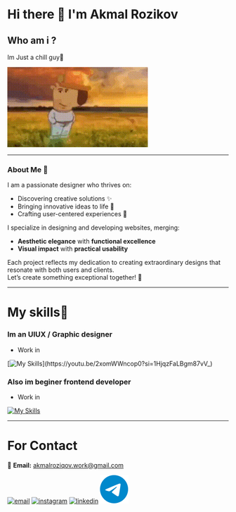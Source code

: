 # Hi there 👋 I'm Akmal Rozikov  

## Who am i ?
Im Just a chill guy🍵

![glas](./assets/ChillGuy.gif)

---

### About Me 🌟

I am a passionate designer who thrives on:  
- Discovering creative solutions ✨  
- Bringing innovative ideas to life 🎯  
- Crafting user-centered experiences 🎨  

I specialize in designing and developing websites, merging:  
- **Aesthetic elegance** with **functional excellence**  
- **Visual impact** with **practical usability**  

Each project reflects my dedication to creating extraordinary designs that resonate with both users and clients.  
Let’s create something exceptional together! 🚀

---

  
# My skills🍫
### Im an UIUX / Graphic designer

- Work in

[![My Skills](https://skillicons.dev/icons?i=figma,photoshop,illustrator,)](https://youtu.be/2xomWWncop0?si=1HjqzFaLBgm87vV_)

### Also im beginer frontend developer

- Work in

[![My Skills](https://skillicons.dev/icons?i=html,css,js)](https://www.youtube.com/watch?v=OCxyvrhnKQY&t)

---

# For Contact
📧 **Email:** [akmalroziqov.work@gmail.com](mailto:akmalroziqov.work@gmail.com)  

[![email](https://skillicons.dev/icons?i=gmail)](mailto:akmalroziqov.work@gmail.com)
[![instagram](https://skillicons.dev/icons?i=instagram)](https://www.instagram.com/r_aonas/)
[![linkedin](https://skillicons.dev/icons?i=linkedin)](https://www.linkedin.com/in/akmalroziqov/)
[![telegram](https://github.com/CLorant/readme-social-icons/blob/main/large/filled/telegram.svg)](https://t.me/aonas)



